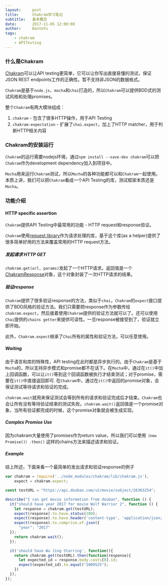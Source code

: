 ```yaml
---
layout:     post
title:      Chakram学习笔记
subtitle:   基本概念
date:       2017-11-05 12:00:00
author:     DanteYu
tags:
    - chakram
    - APITesting
---
```


### 什么是Chakram

[Chakram](http://dareid.github.io/chakram/)可以让API testing更简单，它可以让你写出直接易懂的测试，保证JSON REST endpoints工作的正确性。暂不支持非JSON的数据格式。

`Chakram`是基于`node.js`、`mocha`和`chai`打造的，所以`Chakram`可以提供BDD式的测试风格和处理promises。

整个`Chakram`有两大模块组成：
1. `chakram` - 包含了很多HTTP操作，用于API Testing
2. `chakram-expectation` - 扩展了`chai.expect`，加上了HTTP matcher，用于判断HTTP相关内容

### Chakram的安装运行

`Chakram`的运行需要nodejs环境，通过`npm install --save-dev chakram`可以把`Chakram`作为development dependency加入到项目中。

`Mocha`用来运行`Chakram`测试，所以`Mocha`的各种功能都可以和`Chakram`一起使用。本质上讲，我们可以把`Chakram`看成一个API Testing的库，测试框架本质还是`Mocha`。

### 功能介绍  
#### HTTP specific assertion
`Chakram`提供API Testing中最常用的功能 - HTTP request和response验证。

`Chakram`使用[request library](https://github.com/request/request)作为请求处理的库，基于这个库(as a helper)提供了很多简单好用的方法来覆盖常用的HTTP request方法。

##### 发起请求 HTTP GET
`chakram.get(url, params)`发起了一个HTTP请求。返回值是一个[ChakramResponse](http://dareid.github.io/chakram/jsdoc/global.html#ChakramResponse)对象，这个对象封装了一次HTTP请求的结果。

##### 验证response
`Chakram`提供了很多验证response的方法，类似于`chai`，`Chakram`的`expect`接口提供了BDD风格的验证方法。我们只需要把response作为参数传给`chakram.expect`，然后接着使用`Chakram`提供的验证方法就可以了。还可以使用`Chai`提供的`chains getter`来提供可读性。一旦response被接受到了，验证就立即开始。

此外，`Chakram.expect`继承了`Chai`所有的属性和验证方法，可以任意使用。

##### Waiting

由于语言和库的特殊性，API testing在此时都是异步执行的。由于`Chakram`是基于`Mocha`的，所以支持异步模式和promise都不在话下。在`Mocha`中，通过在`it()`中加上回调函数，可以让`it()`等到这个回调函数被执行才结束测试；对于promise，需要在`it()`中直接返回即可. 在`Chakram`中，通过在`it()`中返回的promise对象，会保证测试等待请求和验证的完成。

`chakram.wait`就用来保证测试会等到所有的请求和验证完成后才结束。`Chakram`也会让所有没有等待验证结束的测试失败。`chakram.wait()`返回值是一个promise对象，当所有验证都完成的时候，这个promise对象就会被生成实现。

##### Complex Promise Use
因为chakram大量使用了promises作为return value，所以我们可以使用`（new Promise()）.then()` 这样的chains方法来描述请求和验证。

##### Example
综上所述，下面来看一个最简单的发出请求和验证response的例子

```js
var chakram = require('../node_modules/chakram/lib/chakram.js'),
    expect = chakram.expect;

const testURL = "https://api.douban.com/v2/movie/subject/26363254";

describe("I can get movie information from douban", function () {
  it("should have year 2017 for movie Wolf Warrior 2", function () {
    let response = chakram.get(testURL);
    expect(response).to.have.status(200);
    expect(response).to.have.header('content-type', 'application/json; charset=utf-8');
    expect(response).to.comprise.of.json({
      "year": "2017"
  });
    return chakram.wait();
  });

  it('should have Wu Jing Starring', function(){
    return chakram.get(testURL).then(function(response){
      let expected_id = response.body.casts[0].id;
      expect(expected_id).to.equal("1000525");
    })
  });
});
```
